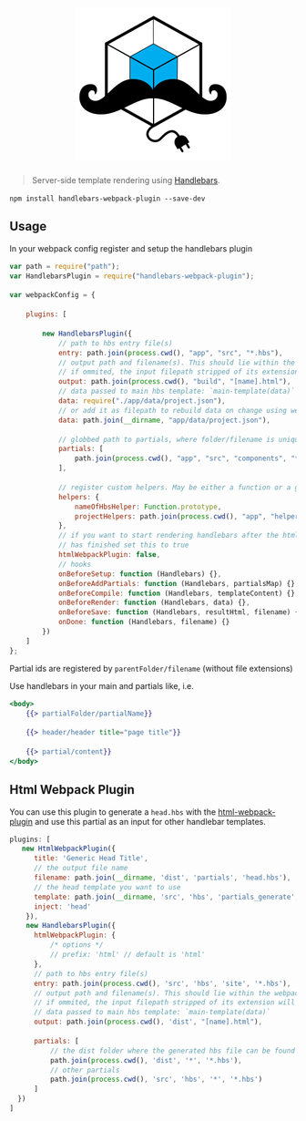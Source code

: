 <h1 align="center"><img src="./docs/hbs-wp-plugin.png" width="276" alt="handlebars webpack plugin"></h1>

> Server-side template rendering using [Handlebars](http://handlebarsjs.com/).


`npm install handlebars-webpack-plugin --save-dev`


## Usage

In your webpack config register and setup the handlebars plugin

```javascript
var path = require("path");
var HandlebarsPlugin = require("handlebars-webpack-plugin");

var webpackConfig = {

    plugins: [

        new HandlebarsPlugin({
            // path to hbs entry file(s)
            entry: path.join(process.cwd(), "app", "src", "*.hbs"),
            // output path and filename(s). This should lie within the webpacks output-folder
            // if ommited, the input filepath stripped of its extension will be used
            output: path.join(process.cwd(), "build", "[name].html"),
            // data passed to main hbs template: `main-template(data)`
            data: require("./app/data/project.json"),
            // or add it as filepath to rebuild data on change using webpack-dev-server
            data: path.join(__dirname, "app/data/project.json"),

            // globbed path to partials, where folder/filename is unique
            partials: [
                path.join(process.cwd(), "app", "src", "components", "*", "*.hbs")
            ],

            // register custom helpers. May be either a function or a glob-pattern
            helpers: {
                nameOfHbsHelper: Function.prototype,
                projectHelpers: path.join(process.cwd(), "app", "helpers", "*.helper.js")
            },
            // if you want to start rendering handlebars after the html-webpack-plugin
            // has finished set this to true
            htmlWebpackPlugin: false,
            // hooks
            onBeforeSetup: function (Handlebars) {},
            onBeforeAddPartials: function (Handlebars, partialsMap) {},
            onBeforeCompile: function (Handlebars, templateContent) {},
            onBeforeRender: function (Handlebars, data) {},
            onBeforeSave: function (Handlebars, resultHtml, filename) {},
            onDone: function (Handlebars, filename) {}
        })
    ]
};
```

Partial ids are registered by `parentFolder/filename` (without file extensions)

Use handlebars in your main and partials like, i.e.

```hbs
<body>
    {{> partialFolder/partialName}}

    {{> header/header title="page title"}}

    {{> partial/content}}
</body>
```


## Html Webpack Plugin

You can use this plugin to generate a `head.hbs` with the [html-webpack-plugin](https://github.com/jantimon/html-webpack-plugin)
and use this partial as an input for other handlebar templates.

```js
plugins: [
   new HtmlWebpackPlugin({
      title: 'Generic Head Title',
      // the output file name
      filename: path.join(__dirname, 'dist', 'partials', 'head.hbs'),
      // the head template you want to use
      template: path.join(__dirname, 'src', 'hbs', 'partials_generate', 'head.hbs'),
      inject: 'head'
    }),
    new HandlebarsPlugin({
      htmlWebpackPlugin: {
          /* options */
          // prefix: 'html' // default is 'html'
      },
      // path to hbs entry file(s)
      entry: path.join(process.cwd(), 'src', 'hbs', 'site', '*.hbs'),
      // output path and filename(s). This should lie within the webpacks output-folder
      // if ommited, the input filepath stripped of its extension will be used
      // data passed to main hbs template: `main-template(data)`
      output: path.join(process.cwd(), 'dist', "[name].html"),

      partials: [
          // the dist folder where the generated hbs file can be found
          path.join(process.cwd(), 'dist', '*', '*.hbs'),
          // other partials
          path.join(process.cwd(), 'src', 'hbs', '*', '*.hbs')
      ]
  })
]
```